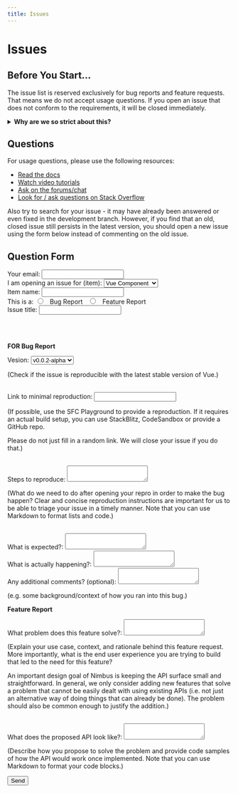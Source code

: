 ```yaml
---
title: Issues
---
```


# Issues

## Before You Start...

The issue list is reserved exclusively for bug reports and feature requests. That means we do not accept usage questions. If you open an issue that does not conform to the requirements, it will be closed immediately.

<details class="announcements-details">
  <summary>
    <strong>Why are we so strict about this?</strong>
  </summary>

<div class="announcements-details-content">
<strong>The reason behind our strict issue policy</strong>

Maintaining open source projects, especially popular ones, is <a href="https://nolanlawson.com/2017/03/05/what-it-feels-like-to-be-an-open-source-maintainer/" target="_blank">hard work</a>. As Nimbu's user base has grown, we are getting more and more usage questions, bug reports, feature requests and pull requests every single day.

As a free and open source project, Nimbus also has limited maintainer bandwidth. That means the only way to ensure the project's sustainability is to:

<ol>
  <li>Prioritize more concrete work (bug fixes and new features);</li>
  <li>Improve issue triaging efficiency.</li>
</ol>

For (1), we have decided to use the GitHub issue lists exclusively for work that has well-defined, actionable goals. Questions and open ended discussions should be posted to mediums that are better suited for them.

For (2), we have found that issues that do not provide proper information upfront usually results in terribly inefficient back-and-forth communication just to extract the basic information needed for actual triaging. This is exactly why we have created this app: to ensure that every issue is created with the necessary information, and to save time on both sides.
</div>
</details>


## Questions



For usage questions, please use the following resources:

- [Read the docs](https://nimbus-vlalg.vercel.app/)
- [Watch video tutorials](https://www.youtube.com/)
- [Ask on the forums/chat](https://discord.com/channels/730480649139388469/1141943762386428015)
- [Look for / ask questions on Stack Overflow](https://stackoverflow.com/questions/ask?tags=nimbus)

Also try to search for your issue - it may have already been answered or even fixed in the development branch. However, if you find that an old, closed issue still persists in the latest version, you should open a new issue using the form below instead of commenting on the old issue.


## Question Form

<form
  action="https://formspree.io/f/xwkdoepd"
  method="POST"
  class="issues-report"
>
  <label>
    Your email:
    <input type="email" name="email">
  </label>
  
  <br>

  <label>
    I am opening an issue for (item):
    <select name="cars" id="issue_for">
      <option value="vue_component">Vue Component</option>
      <option value="web_component">Web Component</option>
      <option value="js_libraries">JS Libraries</option>
      <option value="css_library">CSS Library</option>
      <option value="helpers_utils_js">Helper's/Util's JS</option>
      <option value="documentation">Documentation</option>
    </select>
  </label>
  
  <br>

  <label>
    Item name:
    <input type="email" name="email">
  </label>
  
  <br>

  <label>
    This is a:
    <input type="radio" id="BugReport" name="this_is" value="Bug Report">
    <label for="BugReport">Bug Report</label>
    <input type="radio" id="FeatureReport" name="this_is" value="Feature Report">
    <label for="FeatureReport">Feature Report</label>
  </label>

  <br>

  <label>
    Issue title:
    <input type="email" name="issue_title">
  </label>

  <br><br>

  <strong>FOR Bug Report</strong>

  <label>
    Vesion:
    <select name="cars" id="version">
      <option value="v0.0.2-alpha">v0.0.2-alpha</option>
      <option value="v0.0.1-alpha">v0.0.1-alpha</option>
    </select>
    <p class="issues-report__obs">(Check if the issue is reproducible with the latest stable version of Vue.)</p>
  </label>

  <br>

  <label>
    Link to minimal reproduction:
    <input type="email" name="link_reproduction">
    <p class="issues-report__obs">(If possible, use the SFC Playground to provide a reproduction. If it requires an actual build setup, you can use StackBlitz, CodeSandbox or provide a GitHub repo.</p>
    <p class="issues-report__obs">Please do not just fill in a random link. We will close your issue if you do that.)</p>
  </label>

  <br>

  <label>
    Steps to reproduce:
    <textarea name="steps_to_reproduce"></textarea>
    <p class="issues-report__obs">(What do we need to do after opening your repro in order to make the bug happen? Clear and concise reproduction instructions are important for us to be able to triage your issue in a timely manner. Note that you can use Markdown to format lists and code.)</p>
  </label>

  <br>

  <label>
    What is expected?:
    <textarea name="what_is_expected"></textarea>
  </label>

  <br>

  <label>
    What is actually happening?:
    <textarea name="what_is_actually_happening?"></textarea>
  </label>

  <br>

  <label>
    Any additional comments? (optional):
    <textarea name="additional_comments?"></textarea>
    <p class="issues-report__obs">(e.g. some background/context of how you ran into this bug.)</p>
  </label>


  <strong>Feature Report</strong>

  <label>
    What problem does this feature solve?:
    <textarea name="what_problem_solve"></textarea>
    <p class="issues-report__obs">(Explain your use case, context, and rationale behind this feature request. More importantly, what is the end user experience you are trying to build that led to the need for this feature?</p>
    <p class="issues-report__obs">An important design goal of Nimbus is keeping the API surface small and straightforward. In general, we only consider adding new features that solve a problem that cannot be easily dealt with using existing APIs (i.e. not just an alternative way of doing things that can already be done). The problem should also be common enough to justify the addition.)</p>
  </label>

  <br>

  <label>
    What does the proposed API look like?:
    <textarea name="what_proposed"></textarea>
    <p class="issues-report__obs">(Describe how you propose to solve the problem and provide code samples of how the API would work once implemented. Note that you can use Markdown to format your code blocks.)</p>
  </label>

  <button type="submit">Send</button>
</form>

